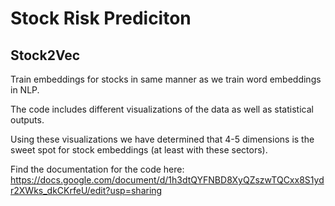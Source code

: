 # Stock Risk Prediciton

## Stock2Vec

Train embeddings for stocks in same manner as we train word embeddings in NLP.

The code includes different visualizations of the data as well as statistical outputs.

Using these visualizations we have determined that 4-5 dimensions is the sweet spot for stock embeddings (at least with these sectors).

Find the documentation for the code here: https://docs.google.com/document/d/1h3dtQYFNBD8XyQZszwTQCxx8S1ydr2XWks_dkCKrfeU/edit?usp=sharing
